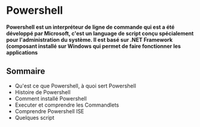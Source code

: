# Powershell

__Powershell est un interpréteur de ligne de commande qui est a été développé par Microsoft, c'est un language de script conçu spécialement pour l'administration du système. Il est basé sur .NET Framework (composant installé sur Windows qui permet de faire fonctionner les applications__



## Sommaire

- Qu'est ce que Powershell, à quoi sert Powershell
- Histoire de Powershell
- Comment installé Powershell
- Executer et comprendre les Commandlets
- Comprendre Powershell ISE
- Quelques script
